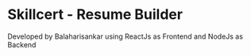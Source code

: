# Skillcert - Resume Builder

Developed by Balaharisankar using ReactJs as Frontend and NodeJs as Backend

